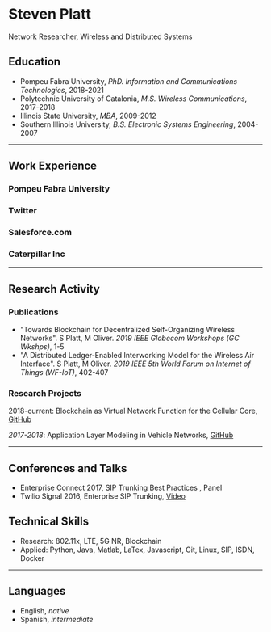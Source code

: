 # Steven Platt
Network Researcher, Wireless and Distributed Systems

## Education
* Pompeu Fabra University, *PhD. Information and Communications Technologies*, 2018-2021
* Polytechnic University of Catalonia, *M.S. Wireless Communications*, 2017-2018
* Illinois State University, *MBA*, 2009-2012
* Southern Illinois University, *B.S. Electronic Systems Engineering*, 2004-2007
---
## Work Experience
### Pompeu Fabra University

### Twitter

### Salesforce.com

### Caterpillar Inc
---
## Research Activity
### Publications
* "Towards Blockchain for Decentralized Self-Organizing Wireless Networks". S Platt, M Oliver. *2019 IEEE Globecom Workshops (GC Wkshps)*, 1-5
* "A Distributed Ledger-Enabled Interworking Model for the Wireless Air Interface". S Platt, M Oliver. *2019 IEEE 5th World Forum on Internet of Things (WF-IoT)*, 402-407

### Research Projects
2018-current: Blockchain as Virtual Network Function for the Cellular Core, [GitHub]()

*2017-2018*: Application Layer Modeling in Vehicle Networks, [GitHub]()

---
## Conferences and Talks
* Enterprise Connect 2017, SIP Trunking Best Practices , Panel
* Twilio Signal 2016, Enterprise SIP Trunking, [Video](https://www.youtube.com/watch?v=lFzqYgF2MPQ&feature=emb_logo)

## Technical Skills
* Research: 802.11x, LTE, 5G NR, Blockchain
* Applied: Python, Java, Matlab, LaTex, Javascript, Git, Linux, SIP, ISDN, Docker
---
## Languages
* English, *native*
* Spanish, *intermediate*
